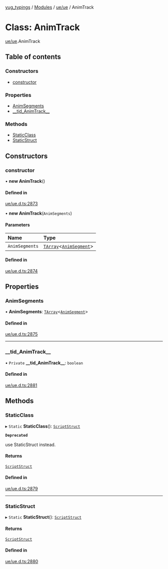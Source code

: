 [yug_typings](../README.md) / [Modules](../modules.md) / [ue/ue](../modules/ue_ue.md) / AnimTrack

# Class: AnimTrack

[ue/ue](../modules/ue_ue.md).AnimTrack

## Table of contents

### Constructors

- [constructor](ue_ue.AnimTrack.md#constructor)

### Properties

- [AnimSegments](ue_ue.AnimTrack.md#animsegments)
- [\_\_tid\_AnimTrack\_\_](ue_ue.AnimTrack.md#__tid_animtrack__)

### Methods

- [StaticClass](ue_ue.AnimTrack.md#staticclass)
- [StaticStruct](ue_ue.AnimTrack.md#staticstruct)

## Constructors

### constructor

• **new AnimTrack**()

#### Defined in

[ue/ue.d.ts:2873](https://github.com/YugMetaverse/yug_typings/blob/25cad34/ue/ue.d.ts#L2873)

• **new AnimTrack**(`AnimSegments`)

#### Parameters

| Name | Type |
| :------ | :------ |
| `AnimSegments` | [`TArray`](../interfaces/ue_puerts.TArray.md)<[`AnimSegment`](ue_ue.AnimSegment.md)\> |

#### Defined in

[ue/ue.d.ts:2874](https://github.com/YugMetaverse/yug_typings/blob/25cad34/ue/ue.d.ts#L2874)

## Properties

### AnimSegments

• **AnimSegments**: [`TArray`](../interfaces/ue_puerts.TArray.md)<[`AnimSegment`](ue_ue.AnimSegment.md)\>

#### Defined in

[ue/ue.d.ts:2875](https://github.com/YugMetaverse/yug_typings/blob/25cad34/ue/ue.d.ts#L2875)

___

### \_\_tid\_AnimTrack\_\_

• `Private` **\_\_tid\_AnimTrack\_\_**: `boolean`

#### Defined in

[ue/ue.d.ts:2881](https://github.com/YugMetaverse/yug_typings/blob/25cad34/ue/ue.d.ts#L2881)

## Methods

### StaticClass

▸ `Static` **StaticClass**(): [`ScriptStruct`](ue_ue.ScriptStruct.md)

**`Deprecated`**

use StaticStruct instead.

#### Returns

[`ScriptStruct`](ue_ue.ScriptStruct.md)

#### Defined in

[ue/ue.d.ts:2879](https://github.com/YugMetaverse/yug_typings/blob/25cad34/ue/ue.d.ts#L2879)

___

### StaticStruct

▸ `Static` **StaticStruct**(): [`ScriptStruct`](ue_ue.ScriptStruct.md)

#### Returns

[`ScriptStruct`](ue_ue.ScriptStruct.md)

#### Defined in

[ue/ue.d.ts:2880](https://github.com/YugMetaverse/yug_typings/blob/25cad34/ue/ue.d.ts#L2880)
